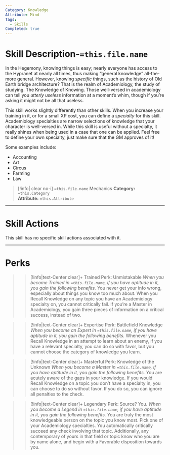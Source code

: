 ```yaml
---
Category: Knowledge
Attribute: Mind
Tags:
  - Skills
Completed: true
---
```

# Skill Description-`=this.file.name`
In the Hegemony, knowing things is easy; nearly everyone has access to the Hypranet at nearly all times, thus making “general knowledge” all-the-more general. However, knowing *specific* things, such as the history of Old Earth bridge architecture? That is the realm of Academiology, the study of studying. The Knowledge of Knowing. Those well-versed in academiology can tell you *utterly useless* information at a moment’s whim, though if you’re asking it might not be all that useless. 

This skill works slightly differently than other skills. When you increase your training in it, or for a small XP cost, you can define a *specialty* for this skill. Academiology specialties are narrow selections of knowledge that your character is well-versed in. While this skill is useful without a specialty, it really shines when being used in a case that one can be applied. Feel free to define your own specialty, just make sure that the GM approves of it!

Some examples include:
- Accounting
- Art 
- Circus 
- Farming 
- Law 
>[!info| clear no-i] `=this.file.name` Mechanics
>**Category:** `=this.Category`   
>**Attribute:** `=this.Attribute`
- - -
# Skill Actions
This skill has no specific skill actions associated with it. 
- - -
# Perks
>> [!info|text-Center clear]+ Trained Perk: Unmistakable
>> *When you become Trained in `=this.file.name`, if you have aptitude in it, you gain the following benefits.*
>> You never get your info wrong, especially about things you know too much about. When you Recall Knowledge on any topic you have an Academiology specialty on, you cannot critically fail. If you’re a Master in Academiology, you gain three pieces of information on a critical success, instead of two.

>> [!info|text-Center clear]+ Expertise Perk: Battlefield Knowledge
>> *When you become an Expert in `=this.file.name`, if you have aptitude in it, you gain the following benefits.*
>> Whenever you Recall Knowledge in an attempt to learn about an enemy, if you have a relevant specialty, you can do so with favor, but you cannot choose the category of knowledge you learn. 

>> [!info|text-Center clear]+ Masterful Perk: Knowledge of the Unknown
>> *When you become a Master in `=this.file.name`, if you have aptitude in it, you gain the following benefits.*
>> You are acutely aware of the gaps in your knowledge. If you would Recall Knowledge on a topic you don’t have a specialty in, you can choose to do so without favor. If you do so, you can ignore all penalties to the check. 

>> [!info|text-Center clear]+ Legendary Perk: Source? You.
>> *When you become a Legend in `=this.file.name`, if you have aptitude in it, you gain the following benefits.*
>> You are truly the most knowledgeable person on the topic you know most. Pick one of your Academiology specialties. You automatically critically succeed any check involving that topic. Additionally, any contemporary of yours in that field or topic know who you are by name alone, and begin with a Favorable disposition towards you.